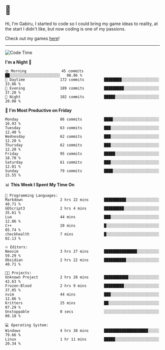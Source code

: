 # 🐀

Hi, I'm Gabiru, I started to code so I could bring my game ideas to reality, at the start I didn't like, but now coding is one of my passions.

Check out my games [here](https://gabiru.art/projetos/)!

---

<!--START_SECTION:waka-->
![Code Time](http://img.shields.io/badge/Code%20Time-278%20hrs%203%20mins-blue)

**I'm a Night 🦉** 

```text
🌞 Morning                45 commits          ██░░░░░░░░░░░░░░░░░░░░░░░   08.86 % 
🌆 Daytime                172 commits         ████████░░░░░░░░░░░░░░░░░   33.86 % 
🌃 Evening                189 commits         █████████░░░░░░░░░░░░░░░░   37.20 % 
🌙 Night                  102 commits         █████░░░░░░░░░░░░░░░░░░░░   20.08 % 
```
📅 **I'm Most Productive on Friday** 

```text
Monday                   86 commits          ████░░░░░░░░░░░░░░░░░░░░░   16.93 % 
Tuesday                  63 commits          ███░░░░░░░░░░░░░░░░░░░░░░   12.40 % 
Wednesday                62 commits          ███░░░░░░░░░░░░░░░░░░░░░░   12.20 % 
Thursday                 62 commits          ███░░░░░░░░░░░░░░░░░░░░░░   12.20 % 
Friday                   95 commits          █████░░░░░░░░░░░░░░░░░░░░   18.70 % 
Saturday                 61 commits          ███░░░░░░░░░░░░░░░░░░░░░░   12.01 % 
Sunday                   79 commits          ████░░░░░░░░░░░░░░░░░░░░░   15.55 % 
```


📊 **This Week I Spent My Time On** 

```text
💬 Programming Languages: 
Markdown                 2 hrs 22 mins       ██████████░░░░░░░░░░░░░░░   40.71 % 
GDScript3                2 hrs 4 mins        █████████░░░░░░░░░░░░░░░░   35.61 % 
Lua                      44 mins             ███░░░░░░░░░░░░░░░░░░░░░░   12.86 % 
C++                      20 mins             █░░░░░░░░░░░░░░░░░░░░░░░░   05.74 % 
checkhealth              7 mins              █░░░░░░░░░░░░░░░░░░░░░░░░   02.13 % 

🔥 Editors: 
Neovim                   3 hrs 27 mins       ███████████████░░░░░░░░░░   59.29 % 
Obsidian                 2 hrs 22 mins       ██████████░░░░░░░░░░░░░░░   40.71 % 

🐱‍💻 Projects: 
Unknown Project          2 hrs 28 mins       ███████████░░░░░░░░░░░░░░   42.63 % 
Frozen-Blood             2 hrs 9 mins        █████████░░░░░░░░░░░░░░░░   37.05 % 
nvim                     44 mins             ███░░░░░░░░░░░░░░░░░░░░░░   12.86 % 
Kritters                 25 mins             ██░░░░░░░░░░░░░░░░░░░░░░░   07.29 % 
Unstoppable              0 secs              ░░░░░░░░░░░░░░░░░░░░░░░░░   00.18 % 

💻 Operating System: 
Windows                  4 hrs 38 mins       ████████████████████░░░░░   79.66 % 
Linux                    1 hr 11 mins        █████░░░░░░░░░░░░░░░░░░░░   20.34 % 
```


<!--END_SECTION:waka-->
